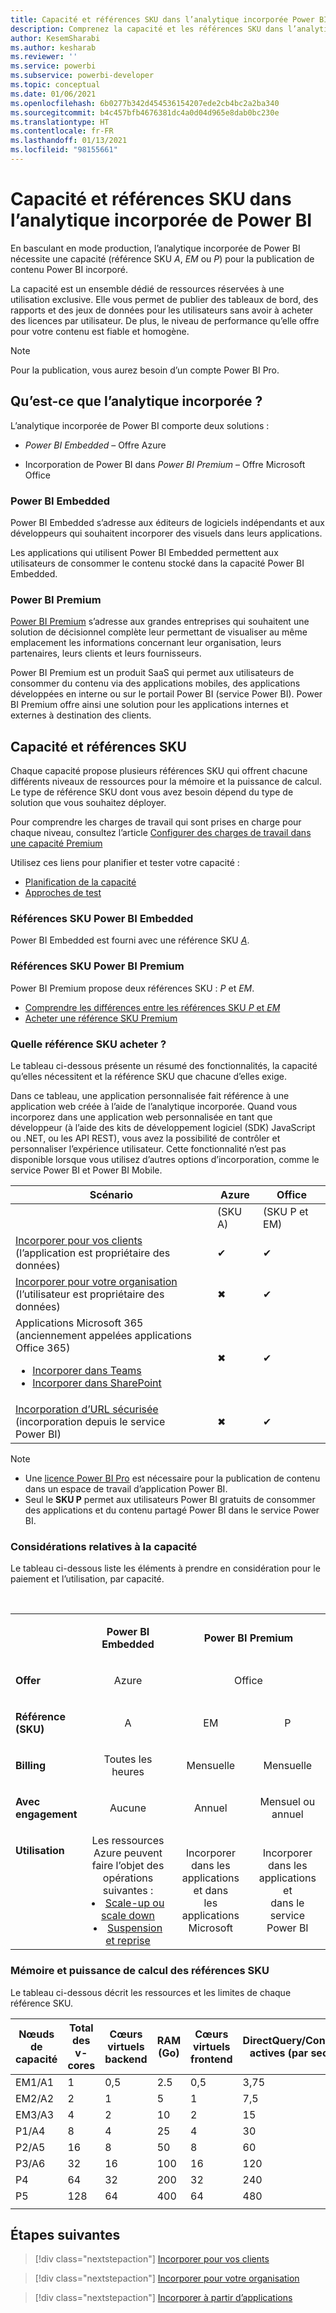 ```yaml
---
title: Capacité et références SKU dans l’analytique incorporée Power BI pour de meilleurs insights via la BI incorporée
description: Comprenez la capacité et les références SKU dans l’analytique incorporée de Power BI. Obtenez de meilleurs insights BI incorporés avec l’analytique incorporée Power BI.
author: KesemSharabi
ms.author: kesharab
ms.reviewer: ''
ms.service: powerbi
ms.subservice: powerbi-developer
ms.topic: conceptual
ms.date: 01/06/2021
ms.openlocfilehash: 6b0277b342d454536154207ede2cb4bc2a2ba340
ms.sourcegitcommit: b4c457bfb4676381dc4a0d04d965e8dab0bc230e
ms.translationtype: HT
ms.contentlocale: fr-FR
ms.lasthandoff: 01/13/2021
ms.locfileid: "98155661"
---
```

# <a name="capacity-and-skus-in-power-bi-embedded-analytics"></a>Capacité et références SKU dans l’analytique incorporée de Power BI

En basculant en mode production, l’analytique incorporée de Power BI nécessite une capacité (référence SKU *A*, *EM* ou *P*) pour la publication de contenu Power BI incorporé.

La capacité est un ensemble dédié de ressources réservées à une utilisation exclusive. Elle vous permet de publier des tableaux de bord, des rapports et des jeux de données pour les utilisateurs sans avoir à acheter des licences par utilisateur. De plus, le niveau de performance qu’elle offre pour votre contenu est fiable et homogène.

>[!NOTE]
>Pour la publication, vous aurez besoin d’un compte Power BI Pro.

## <a name="what-is-embedded-analytics"></a>Qu’est-ce que l’analytique incorporée ?

L’analytique incorporée de Power BI comporte deux solutions :

* *Power BI Embedded* – Offre Azure

* Incorporation de Power BI dans *Power BI Premium* – Offre Microsoft Office

### <a name="power-bi-embedded"></a>Power BI Embedded

Power BI Embedded s’adresse aux éditeurs de logiciels indépendants et aux développeurs qui souhaitent incorporer des visuels dans leurs applications.

Les applications qui utilisent Power BI Embedded permettent aux utilisateurs de consommer le contenu stocké dans la capacité Power BI Embedded.

### <a name="power-bi-premium"></a>Power BI Premium

[Power BI Premium](../../admin/service-premium-what-is.md) s’adresse aux grandes entreprises qui souhaitent une solution de décisionnel complète leur permettant de visualiser au même emplacement les informations concernant leur organisation, leurs partenaires, leurs clients et leurs fournisseurs.

Power BI Premium est un produit SaaS qui permet aux utilisateurs de consommer du contenu via des applications mobiles, des applications développées en interne ou sur le portail Power BI (service Power BI). Power BI Premium offre ainsi une solution pour les applications internes et externes à destination des clients.

## <a name="capacity-and-skus"></a>Capacité et références SKU

Chaque capacité propose plusieurs références SKU qui offrent chacune différents niveaux de ressources pour la mémoire et la puissance de calcul. Le type de référence SKU dont vous avez besoin dépend du type de solution que vous souhaitez déployer.

Pour comprendre les charges de travail qui sont prises en charge pour chaque niveau, consultez l’article [Configurer des charges de travail dans une capacité Premium](../../admin/service-admin-premium-workloads.md)

Utilisez ces liens pour planifier et tester votre capacité :
* [Planification de la capacité](embedded-capacity-planning.md)
* [Approches de test](../../admin/service-premium-capacity-optimize.md#testing-approaches)

### <a name="power-bi-embedded-skus"></a>Références SKU Power BI Embedded

Power BI Embedded est fourni avec une référence SKU [*A*](../../admin/service-admin-premium-purchase.md#purchase-a-skus-for-testing-and-other-scenarios).

### <a name="power-bi-premium-skus"></a>Références SKU Power BI Premium

Power BI Premium propose deux références SKU : *P* et *EM*.
* [Comprendre les différences entre les références SKU *P* et *EM*](../../admin/service-premium-what-is.md#subscriptions-and-licensing)
* [Acheter une référence SKU Premium](../../admin/service-admin-premium-purchase.md)

### <a name="which-sku-should-i-use"></a>Quelle référence SKU acheter ?

Le tableau ci-dessous présente un résumé des fonctionnalités, la capacité qu’elles nécessitent et la référence SKU que chacune d’elles exige.

Dans ce tableau, une application personnalisée fait référence à une application web créée à l’aide de l’analytique incorporée. Quand vous incorporez dans une application web personnalisée en tant que développeur (à l’aide des kits de développement logiciel (SDK) JavaScript ou .NET, ou les API REST), vous avez la possibilité de contrôler et personnaliser l’expérience utilisateur. Cette fonctionnalité n’est pas disponible lorsque vous utilisez d’autres options d’incorporation, comme le service Power BI et Power BI Mobile.

| Scénario | Azure   | Office          |
|----------|---------|-----------------|
|          | (SKU A) | (SKU P et EM) |
|[Incorporer pour vos clients](embed-sample-for-customers.md)</br>(l’application est propriétaire des données)     |✔        |✔        |
|[Incorporer pour votre organisation](embed-sample-for-your-organization.md)</br>(l’utilisateur est propriétaire des données)     |✖        |✔         |
|Applications Microsoft 365</br>(anciennement appelées applications Office 365)<ul><li>[Incorporer dans Teams](../../collaborate-share/service-embed-report-microsoft-teams.md)</li><li>[Incorporer dans SharePoint](../../collaborate-share/service-embed-report-spo.md)</li></ul>     |✖        |✔        |
|[Incorporation d’URL sécurisée](../../collaborate-share/service-embed-secure.md)</br>(incorporation depuis le service Power BI)     |✖        |✔        |

>[!NOTE]
>* Une [licence Power BI Pro](../../admin/service-admin-purchasing-power-bi-pro.md) est nécessaire pour la publication de contenu dans un espace de travail d’application Power BI.
>* Seul le **SKU P** permet aux utilisateurs Power BI gratuits de consommer des applications et du contenu partagé Power BI dans le service Power BI.

### <a name="capacity-considerations"></a>Considérations relatives à la capacité

Le tableau ci-dessous liste les éléments à prendre en considération pour le paiement et l’utilisation, par capacité.

</br>
<table>
<tbody>
<tr>
<td></td>
<td style="text-align: center;"><p><strong>Power BI Embedded</strong></p></td>
<td style="text-align: center;" colspan="2"><p><strong>Power BI Premium</strong></p></td>
</tr>
<tr>
<td><p><strong>Offer</strong></p></td>
<td style="text-align: center"><p>Azure</p></td>
<td style="text-align: center" colspan="2"><p>Office</p></td>
</tr>
<tr>
<td><p><strong>Référence (SKU)</strong></p></td>
<td style="text-align: center"><p>A</p></td>
<td style="text-align: center"><p>EM</p></td>
<td style="text-align: center"><p>P</p></td>
</tr>
<tr>
<td><p><strong>Billing</strong></td>
<td style="text-align: center">Toutes les heures</td>
<td style="text-align: center">Mensuelle</td>
<td style="text-align: center">Mensuelle</td>
</tr>
<tr>
<td><p><strong>Avec engagement</strong></td>
<td style="text-align: center">Aucune</td>
<td style="text-align: center">Annuel</td>
<td style="text-align: center">Mensuel ou annuel</td>
</tr>
<tr>
<td valign="top"><p><strong>Utilisation</strong></td>
<td style="text-align: center">Les ressources Azure peuvent faire l’objet des opérations suivantes :<li><a href="azure-pbie-scale-capacity.md">Scale-up ou scale down</a></li><li><a href="azure-pbie-pause-start.md">Suspension et reprise</a>
</td></li>
<td style="text-align: center">Incorporer dans les applications et dans</br> les applications Microsoft</td>
<td style="text-align: center">Incorporer dans les applications et</br> dans le service Power BI</td>
</tr>
</tbody>
</table>

### <a name="sku-memory-and-computing-power"></a>Mémoire et puissance de calcul des références SKU

Le tableau ci-dessous décrit les ressources et les limites de chaque référence SKU.

| Nœuds de capacité | Total des v-cores | Cœurs virtuels backend | RAM (Go) | Cœurs virtuels frontend | DirectQuery/Connexions actives (par seconde) | Parallélisme des actualisations de modèles |
| --- | --- | --- | --- | --- | --- | --- |
| EM1/A1 | 1 | 0,5 | 2.5 | 0,5 | 3,75 | 1 |
| EM2/A2 | 2 | 1 | 5 | 1 | 7,5 | 2 |
| EM3/A3 | 4 | 2 | 10 | 2 | 15 | 3 |
| P1/A4 | 8 | 4 | 25 | 4 | 30 | 6 |
| P2/A5 | 16 | 8 | 50 | 8 | 60 | 12 |
| P3/A6 | 32 | 16 | 100 | 16 | 120 | 24 |
| P4 | 64 | 32 | 200 | 32 | 240 | 48 |
| P5 | 128 | 64 | 400 | 64 | 480 | 96 |
| | | | | | | |

## <a name="next-steps"></a>Étapes suivantes

> [!div class="nextstepaction"]
>[Incorporer pour vos clients](embed-sample-for-customers.md)

> [!div class="nextstepaction"]
>[Incorporer pour votre organisation](embed-sample-for-your-organization.md)

> [!div class="nextstepaction"]
> [Incorporer à partir d’applications](embed-from-apps.md)